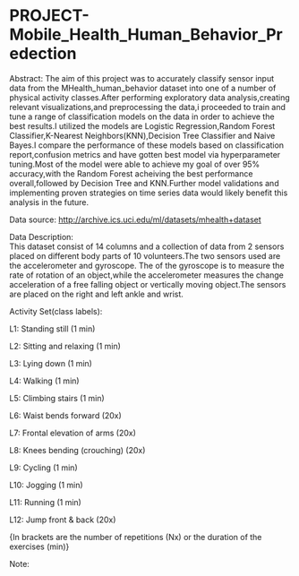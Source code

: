 # PROJECT-Mobile_Health_Human_Behavior_Predection
Abstract:
           The aim of this project was to accurately classify sensor input data from the MHealth_human_behavior dataset into one of a number of physical activity classes.After performing exploratory data analysis,creating relevant visualizations,and preprocessing the data,i proceeded to train and tune a range of classification models on the data in order to achieve the best results.I utilized the models are Logistic Regression,Random Forest Classifier,K-Nearest Neighbors(KNN),Decision Tree Classifier and Naive Bayes.I compare the performance of these models based on classification report,confusion metrics and have gotten best model via hyperparameter tuning.Most of the model were able to achieve my goal of over 95% accuracy,with the Random Forest acheiving the best performance overall,followed by Decision Tree and KNN.Further model validations and implementing proven strategies on time series data would likely benefit this analysis in the future. 
           
Data source:
        http://archive.ics.uci.edu/ml/datasets/mhealth+dataset
       
Data Description:       
      This dataset consist of 14 columns and a collection of data from 2 sensors placed on different body parts of 10 volunteers.The two sensors used are the accelerometer and gyroscope.
The of the gyroscope is to measure the rate of rotation of an object,while the accelerometer measures the change acceleration of a free falling object or vertically moving object.The sensors are placed on the right and left ankle and wrist.

Activity Set(class labels):
  
L1: Standing still (1 min)

L2: Sitting and relaxing (1 min)

L3: Lying down (1 min)

L4: Walking (1 min)

L5: Climbing stairs (1 min)

L6: Waist bends forward (20x)

L7: Frontal elevation of arms (20x)

L8: Knees bending (crouching) (20x)

L9: Cycling (1 min)

L10: Jogging (1 min)

L11: Running (1 min)

L12: Jump front & back (20x)

 {In brackets are the number of repetitions (Nx) or the duration of the exercises (min)}

Note:







